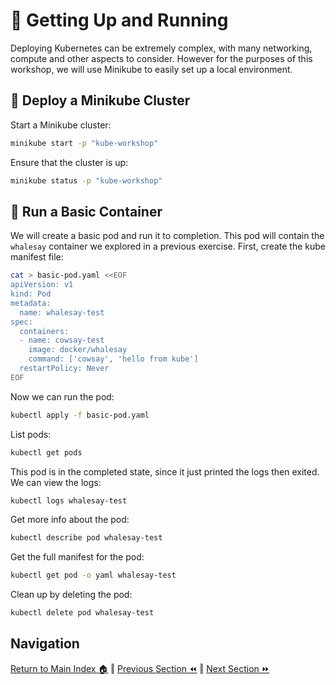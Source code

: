 # 🏃 Getting Up and Running

Deploying Kubernetes can be extremely complex, with many networking, compute and other aspects to consider.
However for the purposes of this workshop, we will use Minikube to easily set up a local environment.

## 🚀 Deploy a Minikube Cluster
Start a Minikube cluster:
```bash
minikube start -p "kube-workshop"
```

Ensure that the cluster is up:
```bash
minikube status -p "kube-workshop"
```

## 🐋 Run a Basic Container

We will create a basic pod and run it to completion. This pod will contain the `whalesay` container we explored in a previous exercise.
First, create the kube manifest file:
```bash
cat > basic-pod.yaml <<EOF
apiVersion: v1
kind: Pod
metadata:
  name: whalesay-test
spec:
  containers:
  - name: cowsay-test
    image: docker/whalesay
    command: ['cowsay', 'hello from kube']
  restartPolicy: Never
EOF
```

Now we can run the pod:

```bash
kubectl apply -f basic-pod.yaml
```

List pods:
```bash
kubectl get pods
```

This pod is in the completed state, since it just printed the logs then exited. We can view the logs:
```bash
kubectl logs whalesay-test
```

Get more info about the pod:
```bash
kubectl describe pod whalesay-test
```

Get the full manifest for the pod:
```bash
kubectl get pod -o yaml whalesay-test
```

Clean up by deleting the pod:
```bash
kubectl delete pod whalesay-test
```

## Navigation

[Return to Main Index 🏠](../readme.md) ‖
[Previous Section ⏪](../00-pre-reqs/readme.md) ‖ [Next Section ⏩](../02-container-registry/readme.md)
